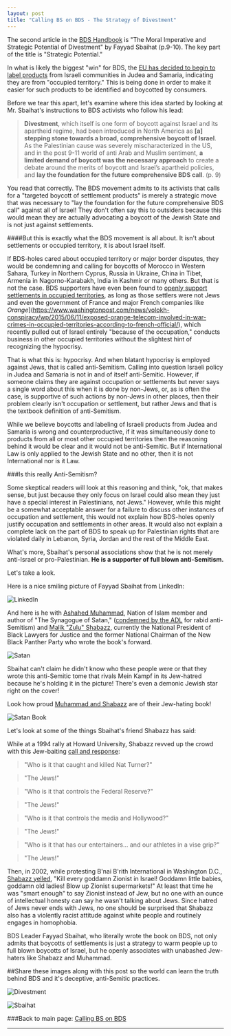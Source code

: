 ```yaml
---
layout: post
title: "Calling BS on BDS - The Strategy of Divestment"
---
```


The second article in the [BDS Handbook](http://www.endtheoccupation.org/downloads/divestguide.pdf) is "The Moral Imperative and Strategic Potential of Divestment" by Fayyad Sbaihat (p.9-10). The key part of the title is "Strategic Potential." 

In what is likely the biggest "win" for BDS, the [EU has decided to begin to label products](http://www.nytimes.com/2015/11/12/world/middleeast/eu-labels-israeli-settlements.html) from Israeli communities in Judea and Samaria, indicating they are from "occupied territory." This is being done in order to make it easier for such products to be identified and boycotted by consumers.

Before we tear this apart, let's examine where this idea started by looking at Mr. Sbaihat's instructions to BDS activists who follow his lead:

>**Divestment**, which itself is one form of boycott against Israel and its apartheid regime, had been introduced in North America as **[a] stepping stone towards a broad, comprehensive boycott of Israel**. As the Palestinian cause was severely mischaracterized in the US, and in the post 9-11 world of anti Arab and Muslim sentiment, **a limited demand of boycott was the necessary approach** to create a debate around the merits of boycott and Israel’s apartheid policies, and **lay the foundation for the future comprehensive BDS call**. (p. 9)

You read that correctly. The BDS movement admits to its activists that calls for a "targeted boycott of settlement products" is merely a strategic move that was necessary to "lay the foundation for the future comprehensive BDS call" against all of Israel! They don't often say this to outsiders because this would mean they are actually advocating a boycott of the Jewish State and is not just against settlements.

####But this is exactly what the BDS movement is all about. It isn't about settlements or occupied territory, it is about Israel itself.

If BDS-holes cared about occupied territory or major border disputes, they would be condemning and calling for boycotts of Morocco in Western Sahara, Turkey in Northern Cyprus, Russia in Ukraine, China in Tibet, Armenia in Nagorno-Karabakh, India in Kashmir or many others. But that is not the case. BDS supporters have even been found to [openly support settlements in occupied territories](http://www.thetower.org/2425-leading-anti-israel-activist-supports-illegal-occupation-of-nagorno-karabakh/), as long as those settlers were not Jews and even the government of France and major French companies like *Orange*](https://www.washingtonpost.com/news/volokh-conspiracy/wp/2015/06/11/exposed-orange-telecom-involved-in-war-crimes-in-occupied-territories-according-to-french-official/), which recently pulled out of Israel entirely "because of the occupation," conducts business in other occupied territories without the slightest hint of recognizing the hypocrisy.

That is what this is: hypocrisy. And when blatant hypocrisy is employed against Jews, that is called anti-Semitism. Calling into question Israeli policy in Judea and Samaria is not in and of itself anti-Semitic. However, if someone claims they are against occupation or settlements but never says a single word about this when it is done by non-Jews, or, as is often the case, is supportive of such actions by non-Jews in other places, then their problem clearly isn't occupation or settlement, but rather Jews and that is the textbook definition of anti-Semitism.

While we believe boycotts and labeling of Israeli products from Judea and Samaria is wrong and counterproductive, if it was simultaneously done to products from all or most other occupied territories then the reasoning behind it would be clear and it would not be anti-Semitic. But if International Law is only applied to the Jewish State and no other, then it is not International nor is it Law.

###Is this really Anti-Semitism?

Some skeptical readers will look at this reasoning and think, "ok, that makes sense, but just because they only focus on Israel could also mean they just have a special interest in Palestinians, not Jews." However, while this might be a somewhat acceptable answer for a failure to discuss other instances of occupation and settlement, this would not explain how BDS-holes openly justify occupation and settlements in other areas. It would also not explain a complete lack on the part of BDS to speak up for Palestinian rights that are violated daily in Lebanon, Syria, Jordan and the rest of the Middle East.

What's more, Sbaihat's personal associations show that he is not merely anti-Israel or pro-Palestinian. **He is a supporter of full blown anti-Semitism.**

Let's take a look.

Here is a nice smiling picture of Fayyad Sbaihat from LinkedIn:

![LinkedIn](http://i.imgur.com/pOkLfLt.jpg)

And here is he with [Ashahed Muhammad](https://www.splcenter.org/fighting-hate/extremist-files/group/nation-islam), Nation of Islam member and author of "The Synagogue of Satan," ([condemned by the ADL](http://archive.adl.org/learn/extremism_in_america_updates/groups/new_black_panther_party_for_self_defense/shabazz_tei_21706.html#.VkJLlNKrTct) for rabid anti-Semitism) and [Malik "Zulu" Shabazz](https://en.wikipedia.org/wiki/Malik_Zulu_Shabazz), currently the National President of Black Lawyers for Justice and the former National Chairman of the New Black Panther Party who wrote the book's forward.

![Satan](http://i.imgur.com/c8ARsZN.jpg)

Sbaihat can't claim he didn't know who these people were or that they wrote this anti-Semitic tome that rivals Mein Kampf in its Jew-hatred because he's holding it in the picture! There's even a demonic Jewish star right on the cover!

Look how proud [Muhammad and Shabazz](https://myspace.com/ashahed/mixes/classic-my-photos-515367/photo/243833488) are of their Jew-hating book!

![Satan Book](http://i.imgur.com/JcXTzYV.jpg)

Let's look at some of the things Sbaihat's friend Shabazz has said:

While at a 1994 rally at Howard University, Shabazz revved up the crowd with this Jew-baiting [call and response](http://www.villagevoice.com/1998-09-29/news/keep-your-eye-on-malik-shabazz):

>"Who is it that caught and killed Nat Turner?"

>"The Jews!"

>"Who is it that controls the Federal Reserve?"

>"The Jews!"

>"Who is it that controls the media and Hollywood?"

>"The Jews!"

>"Who is it that has our entertainers... and our athletes in a vise grip?"

>"The Jews!"

Then, in 2002, while protesting B'nai B'rith International in Washington D.C., [Shabazz yelled](https://www.splcenter.org/fighting-hate/extremist-files/individual/malik-zulu-shabazz), "Kill every goddamn Zionist in Israel! Goddamn little babies, goddamn old ladies! Blow up Zionist supermarkets!" At least that time he was "smart enough" to say Zionist instead of Jew, but no one with an ounce of intellectual honesty can say he wasn't talking about Jews. Since hatred of Jews never ends with Jews, no one should be surprised that Shabazz also has a violently racist attitude against white people and routinely engages in homophobia.

BDS Leader Fayyad Sbaihat, who literally wrote the book on BDS, not only admits that boycotts of settlements is just a strategy to warm people up to full blown boycotts of Israel, but he openly associates with unabashed Jew-haters like Shabazz and Muhammad.

##Share these images along with this post so the world can learn the truth behind BDS and it's deceptive, anti-Semitic practices.

![Divestment](http://i.imgur.com/8db8gZ4.jpg)

![Sbaihat](http://i.imgur.com/fSW5dkY.jpg)


###Back to main page: [Calling BS on BDS](http://judeanpf.com/callingbsonbds.html)

___
